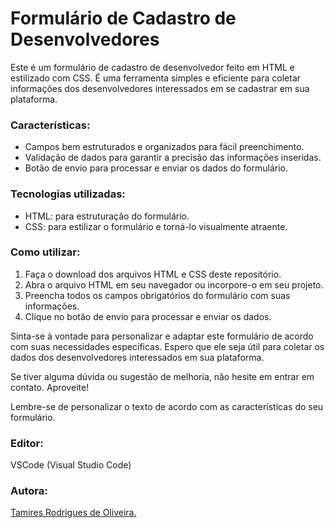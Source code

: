 # Formulário de Cadastro de Desenvolvedores
Este é um formulário de cadastro de desenvolvedor feito em HTML e estilizado com CSS. É uma ferramenta simples e eficiente para coletar informações dos desenvolvedores interessados em se cadastrar em sua plataforma.

### Características:

- Campos bem estruturados e organizados para fácil preenchimento.
- Validação de dados para garantir a precisão das informações inseridas.
- Botão de envio para processar e enviar os dados do formulário.

### Tecnologias utilizadas:

- HTML: para estruturação do formulário.
- CSS: para estilizar o formulário e torná-lo visualmente atraente.

### Como utilizar:

1. Faça o download dos arquivos HTML e CSS deste repositório.
2. Abra o arquivo HTML em seu navegador ou incorpore-o em seu projeto.
3. Preencha todos os campos obrigatórios do formulário com suas informações.
4. Clique no botão de envio para processar e enviar os dados.

Sinta-se à vontade para personalizar e adaptar este formulário de acordo com suas necessidades específicas. Espero que ele seja útil para coletar os dados dos desenvolvedores interessados em sua plataforma. 

Se tiver alguma dúvida ou sugestão de melhoria, não hesite em entrar em contato. Aproveite!

Lembre-se de personalizar o texto de acordo com as características do seu formulário.

### Editor:

VSCode (Visual Studio Code)

### Autora:
[Tamires Rodrigues de Oliveira.](https://www.linkedin.com/in/tamires-rodrigues-b2247b1a2?lipi=urn%3Ali%3Apage%3Ad_flagship3_profile_view_base_contact_details%3BMM3Wz%2FiJS2eh47utAVnqbg%3D%3D)
